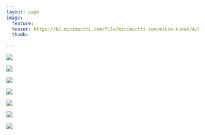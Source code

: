 ```yaml
---
layout: page
image:
  feature:
  teaser: https://b2.minimuutti.com/file/minimuutti-com/mikin-kuvat/4/DS58213-245px.jpg
  thumb:

---
```


[![](https://b2.minimuutti.com/file/minimuutti-com/mikin-kuvat/4/DS58182-800px.jpg)](https://dl.dropboxusercontent.com/sh/ea1wtnz7z734o12/AAC6khUdm_djrrUuuv3B0zVwa/mikin-kuvat/4/DS58182.jpg)

[![](https://b2.minimuutti.com/file/minimuutti-com/mikin-kuvat/4/DS58241-800px.jpg)](https://dl.dropboxusercontent.com/sh/ea1wtnz7z734o12/AAAoIAhJAFKb1azWZX-EOyOya/mikin-kuvat/4/DS58241.jpg)

[![](https://b2.minimuutti.com/file/minimuutti-com/mikin-kuvat/4/DS58220-800px.jpg)](https://dl.dropboxusercontent.com/sh/ea1wtnz7z734o12/AADgRpU58bVN8dDhV9utZcB0a/mikin-kuvat/4/DS58220.jpg)

[![](https://b2.minimuutti.com/file/minimuutti-com/mikin-kuvat/4/DS58283-800px.jpg)](https://dl.dropboxusercontent.com/sh/ea1wtnz7z734o12/AACSrC8bo7ppmR8MhVoRJ5nUa/mikin-kuvat/4/DS58283.jpg)

[![](https://b2.minimuutti.com/file/minimuutti-com/mikin-kuvat/4/DS58282-800px.jpg)](https://dl.dropboxusercontent.com/sh/ea1wtnz7z734o12/AABgVY7unISnpAPzJzt9CVa8a/mikin-kuvat/4/DS58282.jpg)

[![](https://b2.minimuutti.com/file/minimuutti-com/mikin-kuvat/4/DS58203-800px.jpg)](https://dl.dropboxusercontent.com/sh/ea1wtnz7z734o12/AACqOVDedv9zujntqfosg4qha/mikin-kuvat/4/DS58203.jpg)

[![](https://b2.minimuutti.com/file/minimuutti-com/mikin-kuvat/4/DS58213-800px.jpg)](https://dl.dropboxusercontent.com/sh/ea1wtnz7z734o12/AAAAF0RjhMh_ZCDbbbDLXiBra/mikin-kuvat/4/DS58213.jpg)
